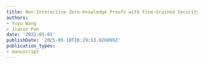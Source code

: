 ```yaml
---
title: Non-Interactive Zero-Knowledge Proofs with Fine-Grained Security
authors:
- Yuyu Wang
- Jiaxin Pan
date: '2022-01-01'
publishDate: '2025-05-18T16:29:53.026099Z'
publication_types:
- manuscript
---
```


